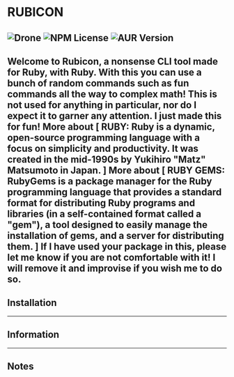 # RUBICON
![Drone](https://img.shields.io/drone/build/nvttles/rubicon)
![NPM License](https://img.shields.io/npm/l/:packageName)
![AUR Version](https://img.shields.io/aur/version/:packageName)
---
Welcome to Rubicon, a nonsense CLI tool made for Ruby, with Ruby. With this you can use a bunch of random commands such as fun commands all the way to complex math! This is not used for anything in particular, nor do I expect it to garner any attention. I just made this for fun! More about [ **RUBY**: Ruby is a dynamic, open-source programming language with a focus on simplicity and productivity. It was created in the mid-1990s by Yukihiro "Matz" Matsumoto in Japan. ] More about [ **RUBY GEMS**: RubyGems is a package manager for the Ruby programming language that provides a standard format for distributing Ruby programs and libraries (in a self-contained format called a "gem"), a tool designed to easily manage the installation of gems, and a server for distributing them. ] If I have used your package in this, please let me know if you are not comfortable with it! I will remove it and improvise if you wish me to do so. 
---
## Installation
---
## Information
---
## Notes
